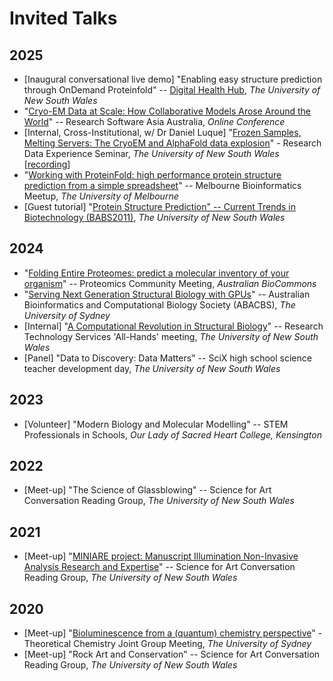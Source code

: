 # Invited Talks

## 2025
- [Inaugural conversational live demo] "Enabling easy structure prediction through OnDemand Proteinfold" -- [Digital Health Hub](https://www.unsw.edu.au/estate/campus-development/projects/unsw-health-translation-hub), *The University of New South Wales*
- "[Cryo-EM Data at Scale: How Collaborative Models Arose Around the World](https://github.com/keiran-rowell/Presentations/blob/6d714fabb5e504aba56bc4fccb5f43ff9f8ef44c/Cryo-EM%20Data%20at%20Scale%20-%20How%20Collaborative%20Models%20Arose%20Around%20the%20World.pdf)" -- Research Software Asia Australia, *Online Conference*
- [Internal, Cross-Institutional, w/ Dr Daniel Luque] "[Frozen Samples, Melting Servers: The CryoEM and AlphaFold data explosion](https://github.com/keiran-rowell/Presentations/blob/main/Frozen_Samples_Melting_Servers_RDE_EMU_SBF.pdf)" - Research Data Experience Seminar, *The University of New South Wales* [[recording](https://youtu.be/rRegN7AuyOw?si=Hn4Jzrkl41V6-NFM)]
- "[Working with ProteinFold: high performance protein structure prediction from a simple spreadsheet](https://github.com/keiran-rowell/Presentations/blob/main/Melb-Bioinf-Meetup_Working-w-ProteinFold.pdf)" -- Melbourne Bioinformatics Meetup, *The University of Melbourne*
- [Guest tutorial] "[Protein Structure Prediction" -- Current Trends in Biotechnology (BABS2011)](https://github.com/keiran-rowell/Presentations/blob/main/BABS2011%20Tut%20-%203%20hr%20-%20Keiran%20Rowell.pdf), *The University of New South Wales* 

## 2024
- "[Folding Entire Proteomes: predict a molecular inventory of your organism](https://github.com/keiran-rowell/Presentations/blob/main/Proteomics-community-meeting_Fold-Entire-Proteomes.pdf)" -- Proteomics Community Meeting, *Australian BioCommons*
- "[Serving Next Generation Structural Biology with GPUs](https://github.com/keiran-rowell/Presentations/blob/main/UNSW%20-%20Serving%20Next%20Generation%20Structural%20Biology%20with%20GPUS.pdf)" -- Australian Bioinformatics and Computational Biology Society (ABACBS), *The University of Sydney*
- [Internal] "[A Computational Revolution in Structural Biology](https://github.com/keiran-rowell/Presentations/blob/main/ResTech_all-hands_SBF_compute.pdf)" -- Research Technology Services 'All-Hands' meeting, *The University of New South Wales*
- [Panel] "Data to Discovery: Data Matters" -- SciX high school science teacher development day, *The University of New South Wales*

## 2023
- [Volunteer] "Modern Biology and Molecular Modelling" -- STEM Professionals in Schools, *Our Lady of Sacred Heart College, Kensington*

## 2022

- [Meet-up] "The Science of Glassblowing" -- Science for Art Conversation Reading Group, *The University of New South Wales*

## 2021

- [Meet-up] "[MINIARE project: Manuscript Illumination Non-Invasive Analysis Research and Expertise](https://github.com/keiran-rowell/Presentations/blob/main/MINIARE%20project%20presentation.pdf)" -- Science for Art Conversation Reading Group, *The University of New South Wales*

## 2020

- [Meet-up] "[Bioluminescence from a (quantum) chemistry perspective](https://github.com/keiran-rowell/Presentations/blob/main/Bioluminesce%20-%20theory%20group%20presentation.pdf)" - Theoretical Chemistry Joint Group Meeting, *The University of Sydney*
- [Meet-up] "Rock Art and Conservation" -- Science for Art Conversation Reading Group, *The University of New South Wales* 

